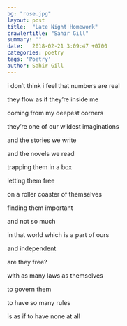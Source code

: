 ```yaml
---
bg: "rose.jpg"
layout: post
title:  "Late Night Homework"
crawlertitle: "Sahir Gill"
summary: ""
date:   2018-02-21 3:09:47 +0700
categories: poetry
tags: 'Poetry'
author: Sahir Gill
---
```


i don’t think i feel that numbers are real
<!--more-->

they flow as if they’re inside me

coming from my deepest corners

they’re one of our wildest imaginations

and the stories we write

and the novels we read

trapping them in a box

letting them free

on a roller coaster of themselves

finding them important

and not so much

in that world which is a part of ours

and independent

are they free?

with as many laws as themselves

to govern them

to have so many rules

is as if to have none at all
